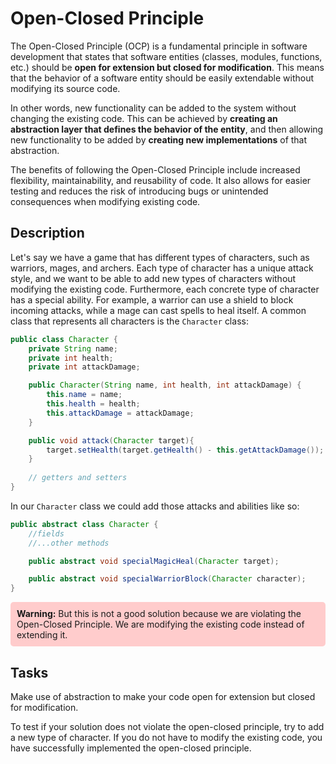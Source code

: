 # Open-Closed Principle
The Open-Closed Principle (OCP) is a fundamental principle in software development that states that software entities (classes, modules, functions, etc.) should be <b>open for extension but closed for modification</b>. This means that the behavior of a software entity should be easily extendable without modifying its source code.

In other words, new functionality can be added to the system without changing the existing code. This can be achieved by <b>creating an abstraction layer that defines the behavior of the entity</b>, and then allowing new functionality to be added by <b>creating new implementations</b> of that abstraction.

The benefits of following the Open-Closed Principle include increased flexibility, maintainability, and reusability of code. It also allows for easier testing and reduces the risk of introducing bugs or unintended consequences when modifying existing code.

## Description
Let's say we have a game that has different types of characters, such as warriors, mages, and archers. Each type of character has a unique attack style, and we want to be able to add new types of characters without modifying the existing code.
Furthermore, each concrete type of character has a special ability. For example, a warrior can use a shield to block incoming attacks, while a mage can cast spells to heal itself.
A common class that represents all characters is the `Character` class:

```java
public class Character {
    private String name;
    private int health;
    private int attackDamage;

    public Character(String name, int health, int attackDamage) {
        this.name = name;
        this.health = health;
        this.attackDamage = attackDamage;
    }

    public void attack(Character target){
        target.setHealth(target.getHealth() - this.getAttackDamage());
    }
    
    // getters and setters
}
```
In our ``Character`` class we could add those attacks and abilities like so:
```java
public abstract class Character {
    //fields
    //...other methods

    public abstract void specialMagicHeal(Character target);

    public abstract void specialWarriorBlock(Character character);
}
```

<div style="background-color: #ffcccc; padding: 10px; border-radius: 5px;">
    <b>Warning:</b> But this is not a good solution because we are violating the Open-Closed Principle. We are modifying the existing code instead of extending it.
</div>

## Tasks
Make use of abstraction to make your code open for extension but closed for modification.

To test if your solution does not violate the open-closed principle, try to add a new type of character. If you do not have to modify the existing code, you have successfully implemented the open-closed principle.